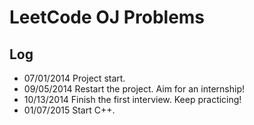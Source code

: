 # LeetCode OJ Problems

## Log
* 07/01/2014 Project start.
* 09/05/2014 Restart the project. Aim for an internship!
* 10/13/2014 Finish the first interview. Keep practicing!
* 01/07/2015 Start C++.

